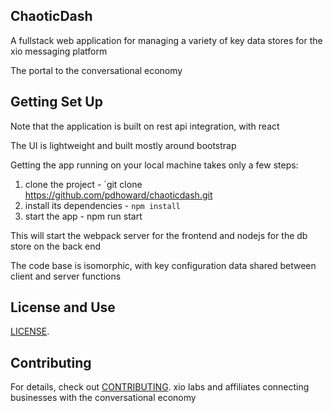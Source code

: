 
## ChaoticDash

A fullstack web application for managing a variety of key data stores for the xio messaging platform

The portal to the conversational economy

## Getting Set Up

Note that the application is built on rest api integration, with react

The UI is lightweight and built mostly around bootstrap

Getting the app running on your local machine takes only a few steps:

1. clone the project - `git clone https://github.com/pdhoward/chaoticdash.git
2. install its dependencies - `npm install`
3. start the app - npm run start

This will start the webpack server for the frontend and nodejs for the db store on the back end

The code base is isomorphic, with key configuration data shared between client and server functions

## License and Use
 [LICENSE](.github/LICENSE.txt).

## Contributing

For details, check out [CONTRIBUTING](.github/CONTRIBUTING.md).
xio labs and affiliates
connecting businesses with the conversational economy
